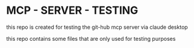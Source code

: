 # MCP - SERVER - TESTING

this repo is created for testing the git-hub mcp server via claude desktop

this repo contains some files that are only used for testing purposes
